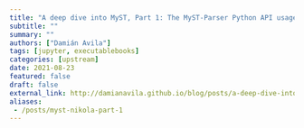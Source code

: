 ```yaml
---
title: "A deep dive into MyST, Part 1: The MyST-Parser Python API usage in Nikola"
subtitle: ""
summary: ""
authors: ["Damián Avila"]
tags: [jupyter, executablebooks]
categories: [upstream]
date: 2021-08-23
featured: false
draft: false
external_link: http://damianavila.github.io/blog/posts/a-deep-dive-into-myst-part-1-the-myst-parser-python-api-usage-in-nikola.html
aliases:
 - /posts/myst-nikola-part-1
---
```

